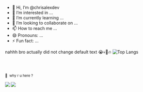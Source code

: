 - 👋 Hi, I’m @chrisalexdev
- 👀 I’m interested in ...
- 🌱 I’m currently learning ...
- 💞️ I’m looking to collaborate on ...
- 📫 How to reach me ...
- 😄 Pronouns: ...
- ⚡ Fun fact: ...

<!---
chrisalexdev/chrisalexdev is a ✨ special ✨ repository because its `README.md` (this file) appears on your GitHub profile.
You can click the Preview link to take a look at your changes.
--->
nahhh bro actually did not change default text 😭💀🙏🔥
![Top Langs](https://github-readme-stats.vercel.app/api/top-langs/?username=chrisalexdev&layout=compact)
<!-- <br> (<-- btw accessing chrisalex.sigma website requires the albatros network) -->
 <br><br>
<p><small>👀 &nbsp;why r u here ?</small></p>
<img align="left" src="https://profile-counter.glitch.me/chrisalexdev/count.svg" />
<!--- hidden real other counter --->

![](https://komarev.com/ghpvc/?username=chrisalexdev&label=great+visitors&style=pixel&color=84d6fe)
